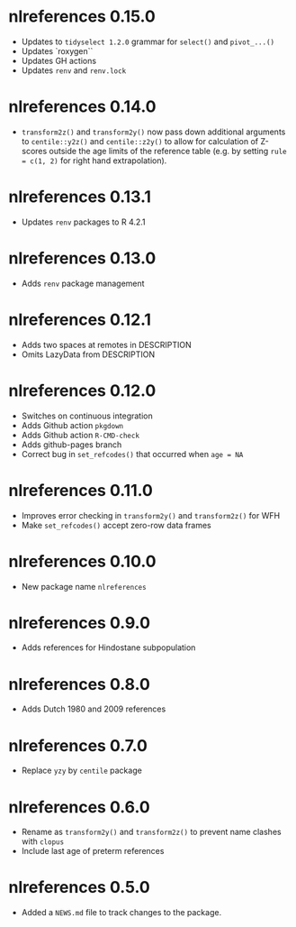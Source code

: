 # nlreferences 0.15.0

* Updates to `tidyselect 1.2.0` grammar for `select()` and `pivot_...()`
* Updates `roxygen``
* Updates GH actions
* Updates `renv` and `renv.lock`

# nlreferences 0.14.0

* `transform2z()` and `transform2y()` now pass down additional arguments to `centile::y2z()` and `centile::z2y()` to allow for calculation of Z-scores outside the age limits of the reference table (e.g. by setting `rule = c(1, 2)` for right hand extrapolation). 

# nlreferences 0.13.1

* Updates `renv` packages to R 4.2.1

# nlreferences 0.13.0

* Adds `renv` package management

# nlreferences 0.12.1

* Adds two spaces at remotes in DESCRIPTION
* Omits LazyData from DESCRIPTION

# nlreferences 0.12.0

* Switches on continuous integration
* Adds Github action `pkgdown`
* Adds Github action `R-CMD-check`
* Adds github-pages branch
* Correct bug in `set_refcodes()` that occurred when `age = NA`

# nlreferences 0.11.0

* Improves error checking in `transform2y()` and `transform2z()` for WFH
* Make `set_refcodes()` accept zero-row data frames 

# nlreferences 0.10.0

* New package name `nlreferences`

# nlreferences 0.9.0

* Adds references for Hindostane subpopulation

# nlreferences 0.8.0

* Adds Dutch 1980 and 2009 references

# nlreferences 0.7.0

* Replace `yzy` by `centile` package

# nlreferences 0.6.0

* Rename as `transform2y()` and `transform2z()` to prevent name clashes with `clopus`
* Include last age of preterm references

# nlreferences 0.5.0

* Added a `NEWS.md` file to track changes to the package.
